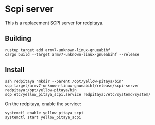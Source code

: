 # Scpi server

This is a replacement SCPI server for redpitaya.

## Building

```
rustup target add armv7-unknown-linux-gnueabihf
cargo build --target armv7-unknown-linux-gnueabihf --release
```

## Install

```
ssh redpitaya 'mkdir --parent /opt/yellow-pitaya/bin'
scp target/armv7-unknown-linux-gnueabihf/release/scpi-server redpitaya:/opt/yellow-pitaya/bin
scp etc/yellow_pitaya_scpi.service redpitaya:/etc/systemd/system/
```

On the redpitaya, enable the service:

```
systemctl enable yellow_pitaya_scpi
systemctl start yellow_pitaya_scpi
```
